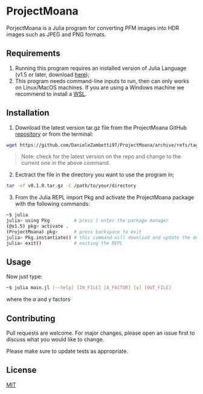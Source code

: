 # ProjectMoana

PorjectMoana is a Julia program for converting PFM images into HDR images such as JPEG and PNG formats.

## Requirements
1. Running this program requires an installed version of Julia Language (v1.5 or later, download [here](https://julialang.org/downloads/));
2. This program needs command-line inputs to run, then can only works on Linux/MacOS machines. If you are using a Windows machine we recommend to install a [WSL](https://docs.microsoft.com/it-it/windows/wsl/install-win10).

## Installation
1. Download the latest version tar.gz file from the ProjectMoana GitHub [repository](https://github.com/DanieleZambetti97/ProjectMoana/releases/tag/v0.1.0) or from the terminal:
```bash
wget https://github.com/DanieleZambetti97/ProjectMoana/archive/refs/tags/v0.1.0.tar.gz
```

> Note: check for the latest version on the repo and change to the current one in the above command.

2. Exctract the file in the directory you want to use the program in;
```bash
tar -xf v0.1.0.tar.gz -C /path/to/your/directory
```
3. From the Julia REPL import Pkg and activate the ProjectMoana package with the following commands:
```bash
~$ julia
julia> using Pkg 		 # press ] enter the package manager
(@v1.5) pkg> activate .
(ProjectMoana) pkg>      # press backspace to exit
julia> Pkg.instantiate() # this command will download and update the dependencies needed (it might take a while...)
julia> exit()			 # exiting the REPL
```

## Usage

Now just type:
```bash
~$ julia main.jl [--help] [IN_FILE] [A_FACTOR] [γ] [OUT_FILE]
```
where the $a$ and $\gamma$ factors 

## Contributing
Pull requests are welcome. For major changes, please open an issue first to discuss what you would like to change.

Please make sure to update tests as appropriate.

## License
[MIT](https://choosealicense.com/licenses/mit/)
<!--stackedit_data:
eyJoaXN0b3J5IjpbLTExNzQwNDQ5NDAsMTczNzMxNTUxNywtNz
MzMDMxNzMwLC0xOTc2OTA1MzczLDIwMjA4MTE2MDJdfQ==
-->